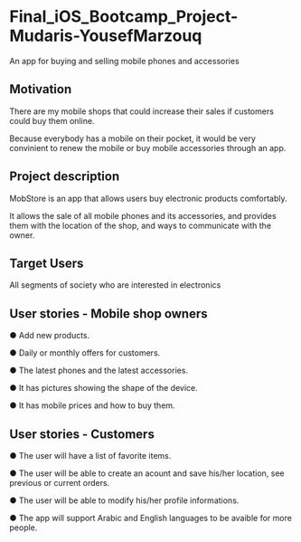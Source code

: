 # Final_iOS_Bootcamp_Project-Mudaris-YousefMarzouq
An app for buying and selling mobile phones and accessories

## Motivation
There are my mobile shops that could increase their sales if customers could buy them online.

Because everybody has a mobile on their pocket, it would be very convinient to renew the mobile or buy mobile accessories through an app.


## Project description
MobStore is an app that allows users buy electronic products comfortably. 

It allows the sale of all mobile phones and its accessories, and provides them with the location of the shop,
and ways to communicate with the owner.


## Target Users
All segments of society who are interested in electronics 


## User stories - Mobile shop owners
● Add new products.

●  Daily or monthly offers for customers.

●  The latest phones and the latest accessories.

●  It has pictures showing the shape of the device.

●  It has mobile prices and how to buy them.


## User stories - Customers
● The user will have a list of favorite items.

● The user will be able to create an acount and save his/her location, see previous or current orders.

● The user will be able to modify his/her profile informations. 

● The app will support Arabic and English languages to be avaible for more people.
